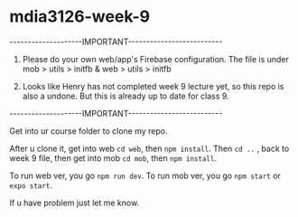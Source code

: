 # mdia3126-week-9

--------------------IMPORTANT--------------------------
  
1. Please do your own web/app's Firebase configuration.
  The file is under mob > utils > initfb & web > utils > initfb

2. Looks like Henry has not completed week 9 lecture yet, so this repo is also a undone. But this is already up to date for class 9.
  
--------------------IMPORTANT--------------------------

Get into ur course folder to clone my repo.

After u clone it, get into web `cd web`, then `npm install`.
Then `cd ..` , back to week 9 file, then get into mob `cd mob`, then `npm install`.

To run web ver, you go `npm run dev`.
To run mob ver, you go `npm start` or `expo start`.

If u have problem just let me know.
